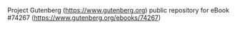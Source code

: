 Project Gutenberg (https://www.gutenberg.org) public repository for eBook #74267 (https://www.gutenberg.org/ebooks/74267)

